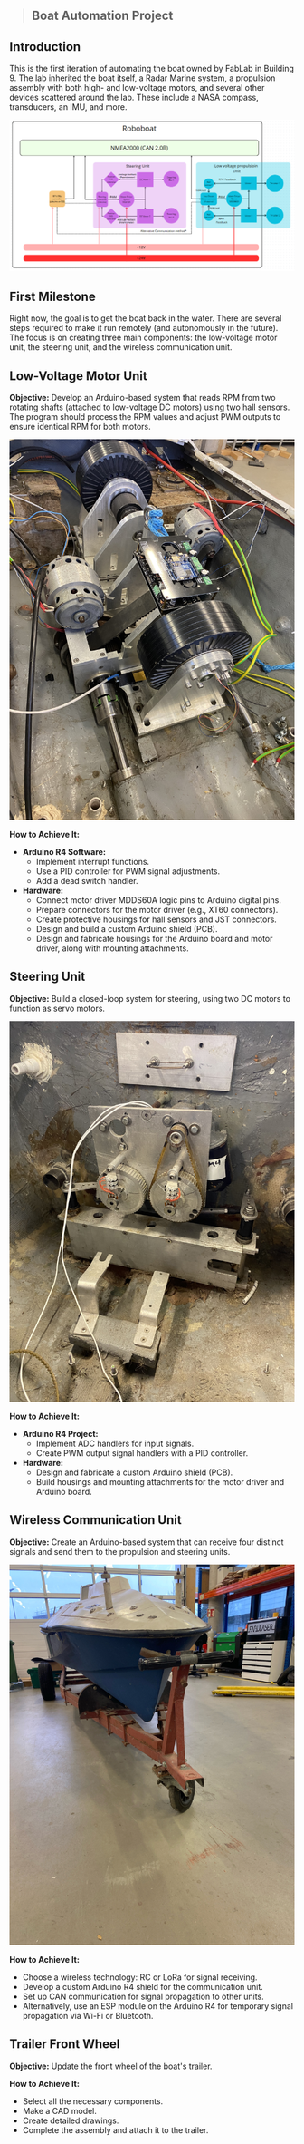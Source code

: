 > ## Boat Automation Project

## Introduction
This is the first iteration of automating the boat owned by FabLab in Building 9. The lab inherited the boat itself, a Radar Marine system, a propulsion assembly with both high- and low-voltage motors, and several other devices scattered around the lab. These include a NASA compass, transducers, an IMU, and more.

![image](images/blockdgrm.png)

## First Milestone
Right now, the goal is to get the boat back in the water. There are several steps required to make it run remotely (and autonomously in the future). The focus is on creating three main components: the low-voltage motor unit, the steering unit, and the wireless communication unit.

## Low-Voltage Motor Unit
**Objective:** Develop an Arduino-based system that reads RPM from two rotating shafts (attached to low-voltage DC motors) using two hall sensors. The program should process the RPM values and adjust PWM outputs to ensure identical RPM for both motors.

![image](images/motor.JPG)

**How to Achieve It:**
- **Arduino R4 Software:**
  - Implement interrupt functions.
  - Use a PID controller for PWM signal adjustments.
  - Add a dead switch handler.
- **Hardware:**
  - Connect motor driver MDDS60A logic pins to Arduino digital pins.
  - Prepare connectors for the motor driver (e.g., XT60 connectors).
  - Create protective housings for hall sensors and JST connectors.
  - Design and build a custom Arduino shield (PCB).
  - Design and fabricate housings for the Arduino board and motor driver, along with mounting attachments.

## Steering Unit
**Objective:** Build a closed-loop system for steering, using two DC motors to function as servo motors.

![image](images/steering.JPG)

**How to Achieve It:**
- **Arduino R4 Project:**
  - Implement ADC handlers for input signals.
  - Create PWM output signal handlers with a PID controller.
- **Hardware:**
  - Design and fabricate a custom Arduino shield (PCB).
  - Build housings and mounting attachments for the motor driver and Arduino board.

## Wireless Communication Unit
**Objective:** Create an Arduino-based system that can receive four distinct signals and send them to the propulsion and steering units.

![image](images/wheel.JPG)

**How to Achieve It:**
- Choose a wireless technology: RC or LoRa for signal receiving.
- Develop a custom Arduino R4 shield for the communication unit.
- Set up CAN communication for signal propagation to other units.
- Alternatively, use an ESP module on the Arduino R4 for temporary signal propagation via Wi-Fi or Bluetooth.

## Trailer Front Wheel
**Objective:** Update the front wheel of the boat's trailer.

**How to Achieve It:**
- Select all the necessary components.
- Make a CAD model.
- Create detailed drawings.
- Complete the assembly and attach it to the trailer.
